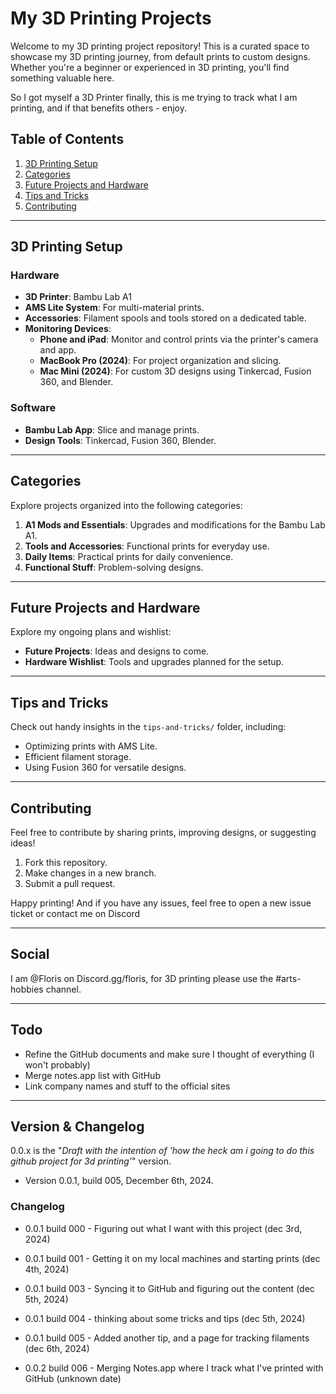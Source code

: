 
# My 3D Printing Projects

Welcome to my 3D printing project repository! This is a curated space to showcase my 3D printing journey, from default prints to custom designs. Whether you're a beginner or experienced in 3D printing, you'll find something valuable here.

So I got myself a 3D Printer finally, this is me trying to track what I am printing, and if that benefits others - enjoy.

## Table of Contents
1. [3D Printing Setup](#3d-printing-setup)
2. [Categories](#categories)
3. [Future Projects and Hardware](#future-projects-and-hardware)
4. [Tips and Tricks](#tips-and-tricks)
5. [Contributing](#contributing)

---

## 3D Printing Setup

### Hardware
- **3D Printer**: Bambu Lab A1
- **AMS Lite System**: For multi-material prints.
- **Accessories**: Filament spools and tools stored on a dedicated table.
- **Monitoring Devices**: 
  - **Phone and iPad**: Monitor and control prints via the printer's camera and app.
  - **MacBook Pro (2024)**: For project organization and slicing.
  - **Mac Mini (2024)**: For custom 3D designs using Tinkercad, Fusion 360, and Blender.

### Software
- **Bambu Lab App**: Slice and manage prints.
- **Design Tools**: Tinkercad, Fusion 360, Blender.

---

## Categories

Explore projects organized into the following categories:
1. **A1 Mods and Essentials**: Upgrades and modifications for the Bambu Lab A1.
2. **Tools and Accessories**: Functional prints for everyday use.
3. **Daily Items**: Practical prints for daily convenience.
4. **Functional Stuff**: Problem-solving designs.

---

## Future Projects and Hardware

Explore my ongoing plans and wishlist:
- **Future Projects**: Ideas and designs to come.
- **Hardware Wishlist**: Tools and upgrades planned for the setup.

---

## Tips and Tricks

Check out handy insights in the `tips-and-tricks/` folder, including:
- Optimizing prints with AMS Lite.
- Efficient filament storage.
- Using Fusion 360 for versatile designs.

---

## Contributing

Feel free to contribute by sharing prints, improving designs, or suggesting ideas!
1. Fork this repository.
2. Make changes in a new branch.
3. Submit a pull request.

Happy printing! And if you have any issues, feel free to open a new issue ticket or contact me on Discord

---

## Social

I am @Floris on Discord.gg/floris, for 3D printing please use the #arts-hobbies channel.

---

## Todo

- Refine the GitHub documents and make sure I thought of everything (I won't probably)
- Merge notes.app list with GitHub
- Link company names and stuff to the official sites

---

## Version & Changelog

0.0.x is the "_Draft with the intention of 'how the heck am i going to do this github project for 3d printing'_"  version.

- Version 0.0.1, build 005, December 6th, 2024.

### Changelog
- 0.0.1 build 000 - Figuring out what I want with this project (dec 3rd, 2024)
- 0.0.1 build 001 - Getting it on my local machines and starting prints (dec 4th, 2024)
- 0.0.1 build 003 - Syncing it to GitHub and figuring out the content (dec 5th, 2024)
- 0.0.1 build 004 - thinking about some tricks and tips (dec 5th, 2024)
- 0.0.1 build 005 - Added another tip, and a page for tracking filaments (dec 6th, 2024)

- 0.0.2 build 006 - Merging Notes.app where I track what I've printed with GitHub (unknown date)